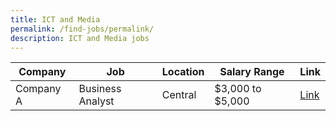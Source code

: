 ```yaml
---
title: ICT and Media
permalink: /find-jobs/permalink/
description: ICT and Media jobs
---
```

| Company | Job | Location |Salary Range | Link |
| -------- | -------- | -------- | -------- | -------- |
| Company A | Business Analyst     | Central     | $3,000 to $5,000   | [Link](https://www.example.com)|



